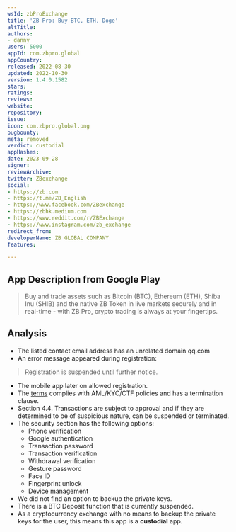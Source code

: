 ```yaml
---
wsId: zbProExchange
title: 'ZB Pro: Buy BTC, ETH, Doge'
altTitle: 
authors:
- danny
users: 5000
appId: com.zbpro.global
appCountry: 
released: 2022-08-30
updated: 2022-10-30
version: 1.4.0.1582
stars: 
ratings: 
reviews: 
website: 
repository: 
issue: 
icon: com.zbpro.global.png
bugbounty: 
meta: removed
verdict: custodial
appHashes: 
date: 2023-09-28
signer: 
reviewArchive: 
twitter: ZBexchange
social:
- https://zb.com
- https://t.me/ZB_English
- https://www.facebook.com/ZBexchange
- https://zbhk.medium.com
- https://www.reddit.com/r/ZBExchange
- https://www.instagram.com/zb_exchange
redirect_from: 
developerName: ZB GLOBAL COMPANY
features: 

---
```


## App Description from Google Play

> Buy and trade assets such as Bitcoin (BTC), Ethereum (ETH), Shiba Inu (SHIB) and the native ZB Token in live markets securely and in real-time - with ZB Pro, crypto trading is always at your fingertips.

## Analysis

- The listed contact email address has an unrelated domain qq.com
- An error message appeared during registration:

> Registration is suspended until further notice.

- The mobile app later on allowed registration.
- The [terms](https://www.zb.com/help/service/3) complies with AML/KYC/CTF policies and has a termination clause.
- Section 4.4. Transactions are subject to approval and if they are determined to be of suspicious nature, can be suspended or terminated.
- The security section has the following options:
  - Phone verification
  - Google authentication
  - Transaction password
  - Transaction verification
  - Withdrawal verification
  - Gesture password
  - Face ID
  - Fingerprint unlock
  - Device management
- We did not find an option to backup the private keys.
- There is a BTC Deposit function that is currently suspended.
- As a cryptocurrency exchange with no means to backup the private keys for the user, this means this app is a **custodial** app.
